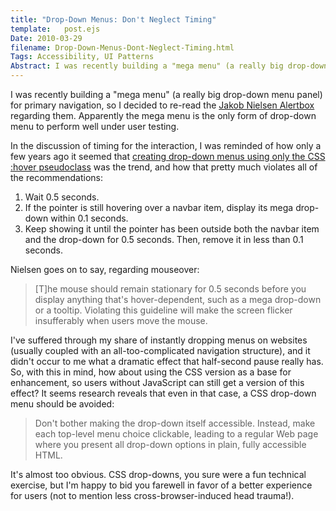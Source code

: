 ```yaml
---
title: "Drop-Down Menus: Don't Neglect Timing"
template:   post.ejs
Date: 2010-03-29
filename: Drop-Down-Menus-Dont-Neglect-Timing.html
Tags: Accessibility, UI Patterns
Abstract: I was recently building a "mega menu" (a really big drop-down menu panel) for primary navigation, so I decided to re-read the Jakob Nielsen Alertbox regarding them.  Apparently the mega menu is the only form of drop-down menu to perform well under user testing.
---
```


I was recently building a "mega menu" (a really big drop-down menu
panel) for primary navigation, so I decided to re-read the [Jakob
Nielsen
Alertbox](http://www.useit.com/alertbox/mega-dropdown-menus.html)
regarding them. Apparently the mega menu is the only form of drop-down
menu to perform well under user testing.

In the discussion of timing for the interaction, I was reminded of how
only a few years ago it seemed that [creating drop-down menus using only
the CSS :hover
pseudoclass](http://www.alistapart.com/articles/dropdowns/ "CSS drop-downs: Great for their time!")
was the trend, and how that pretty much violates all of the
recommendations:

1.  Wait 0.5 seconds.
2.  If the pointer is still hovering over a navbar item, display its
    mega drop-down within 0.1 seconds.
3.  Keep showing it until the pointer has been outside both the navbar
    item and the drop-down for 0.5 seconds. Then, remove it in less
    than 0.1 seconds.

Nielsen goes on to say, regarding mouseover:

> [T]he mouse should remain stationary for 0.5 seconds before you
> display anything that's hover-dependent, such as a mega drop-down or a
> tooltip. Violating this guideline will make the screen flicker
> insufferably when users move the mouse.

I've suffered through my share of instantly dropping menus on websites
(usually coupled with an all-too-complicated navigation structure), and
it didn't occur to me what a dramatic effect that half-second pause
really has. So, with this in mind, how about using the CSS version as a
base for enhancement, so users without JavaScript can still get a
version of this effect? It seems research reveals that even in that
case, a CSS drop-down menu should be avoided:

> Don't bother making the drop-down itself accessible. Instead, make
> each top-level menu choice clickable, leading to a regular Web page
> where you present all drop-down options in plain, fully accessible
> HTML.

It's almost too obvious. CSS drop-downs, you sure were a fun technical
exercise, but I'm happy to bid you farewell in favor of a better
experience for users (not to mention less cross-browser-induced head
trauma!).
